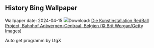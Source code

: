 ## History Bing Wallpaper
Wallpaper date: 2024-04-15
![](https://www.bing.com/th?id=OHR.RedBallBelgium_DE-DE7374714252_UHD.jpg&w=1000)Download: [Die Kunstinstallation RedBall Project, Bahnhof Antwerpen-Centraal, Belgien (© Brit Worgan/Getty Images)](https://www.bing.com/th?id=OHR.RedBallBelgium_DE-DE7374714252_UHD.jpg)

Auto get programm by LtgX
